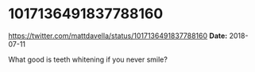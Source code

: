 # 1017136491837788160
https://twitter.com/mattdavella/status/1017136491837788160
**Date:** 2018-07-11

What good is teeth whitening if you never smile?
